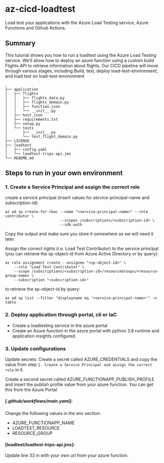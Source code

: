 # az-cicd-loadtest
Load test your applications with the Azure Load Testing service, Azure Functions and Github Actions.

## Summary 
This tutorial shows you how to run a loadtest using the Azure Load Testing service. We'll show how to deploy an azure function using a custom build Flights API to retrieve information about flights.
Our CICD pipeline will move through various stages, including Build, test, deploy load-test-environment, and load test on load-test-environment 

```
.
├── application
│   ├── flights
│   │   ├── flights_data.py
│   │   ├── flights_domain.py
│   │   ├── function.json
│   │   └── __init__.py
│   ├── host.json
│   ├── requirements.txt
│   ├── setup.py
│   └── tests
│       ├── __init__.py
│       └── test_flight_domain.py
├── LICENSE
├── loadtest
│   ├── config.yaml
│   └── loadtest-trips-api.jmx
└── README.md
```

## Steps to run in your own environment

### 1. Create a Service Principal and assign the correct role

create a service principal (insert values for service-principal-name and subscription-id):
```
az ad sp create-for-rbac --name "<service-principal-name>" --role contributor \
                         --scopes /subscriptions/<subscription-id> \
                         --sdk-auth
```
Copy the output and make sure you store it somewhere as we will need it later.

Assign the correct rights (i.e. Load Test Contributor) to the service principal (you can retrieve the sp-object-id from Azure Active Directory or by query):
```
az role assignment create --assignee "<sp-object-id>" \
    --role "Load Test Contributor" \
    --scope /subscriptions/<subscription-id>/resourceGroups/<resource-group-name> \
    --subscription "<subscription-id>"

```

to retrieve the sp-object-id by query:
```
az ad sp list --filter "displayname eq '<service-principal-name>'" -o table
```

### 2. Deploy application through portal, cli or IaC
- Create a loadtesting service in the azure portal
- Create an Azure function in the azure portal with python 3.8 runtime and application insights configured.

### 3. Update configurations

Update secrets:
Create a secret called AZURE_CREDENTIALS and copy the value from step `1. Create a Service Principal and assign the correct role` in it.

Create a second secret called AZURE_FUNCTIONAPP_PUBLISH_PROFILE and insert the publish profile value from your azure function. You can get this from the Azure Portal

##### [.github/workflows/main.yaml]:
Change the following values in the env section:
- AZURE_FUNCTIONAPP_NAME
- LOADTEST_RESOURCE
- RESOURCE_GROUP

#### [loadtest/loadtest-trips-api.jmx]:
Update line 33 in  with your own url from your azure function.
